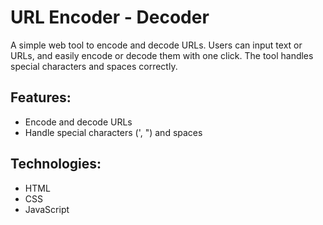 # URL Encoder - Decoder

A simple web tool to encode and decode URLs. Users can input text or URLs, and easily encode or decode them with one click. The tool handles special characters and spaces correctly.

## Features:
- Encode and decode URLs
- Handle special characters (', ") and spaces

## Technologies:
- HTML
- CSS
- JavaScript
